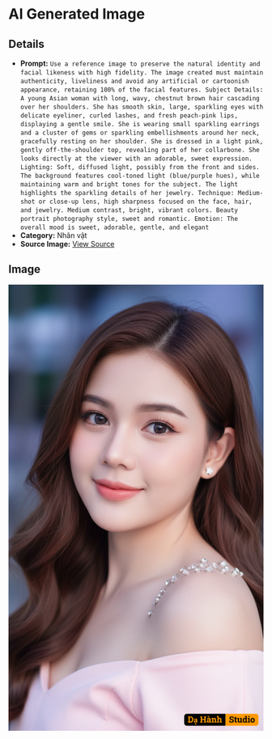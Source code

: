 # AI Generated Image

## Details
- **Prompt:** `Use a reference image to preserve the natural identity and facial likeness with high fidelity. The image created must maintain authenticity, liveliness and avoid any artificial or cartoonish appearance, retaining 100% of the facial features.
Subject Details: A young Asian woman with long, wavy, chestnut brown hair cascading over her shoulders. She has smooth skin, large, sparkling eyes with delicate eyeliner, curled lashes, and fresh peach-pink lips, displaying a gentle smile. She is wearing small sparkling earrings and a cluster of gems or sparkling embellishments around her neck, gracefully resting on her shoulder. She is dressed in a light pink, gently off-the-shoulder top, revealing part of her collarbone. She looks directly at the viewer with an adorable, sweet expression.
Lighting: Soft, diffused light, possibly from the front and sides. The background features cool-toned light (blue/purple hues), while maintaining warm and bright tones for the subject. The light highlights the sparkling details of her jewelry.
Technique: Medium-shot or close-up lens, high sharpness focused on the face, hair, and jewelry. Medium contrast, bright, vibrant colors. Beauty portrait photography style, sweet and romantic.
Emotion: The overall mood is sweet, adorable, gentle, and elegant`
- **Category:** Nhân vật
- **Source Image:** [View Source](https://raw.githubusercontent.com/lenzcomvth/ImageLibrary/main/Female.png)

## Image
![AI Generated Image](./image-2025-10-04T02-18-26-933Z.png)